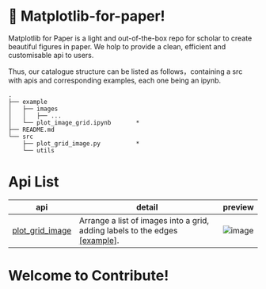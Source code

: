 # :seedling: Matplotlib-for-paper!

Matplotlib for Paper is a light and out-of-the-box repo for scholar to create beautiful figures in paper. We holp to provide a clean, efficient and customisable api to users.

Thus, our catalogue structure can be listed as follows，containing a src with apis and corresponding examples, each one being an ipynb.

```
.
├── example
│   ├── images
│   │   ├── ...
│   └── plot_image_grid.ipynb       *
├── README.md
└── src
    ├── plot_grid_image.py          *
    └── utils
```

# Api List

| api | detail | preview |
|-----|--------|---------|
|  [plot_grid_image](https://github.com/DelinQu/matplotlib-for-paper/blob/master/src/plot_grid_image.py)   |    Arrange a list of images into a grid, adding labels to the edges [[example]](https://github.com/DelinQu/matplotlib-for-paper/blob/master/example/plot_image_grid.ipynb).     |     ![image](https://user-images.githubusercontent.com/60593268/198169693-de9a2865-82bf-4bd5-b50e-a521842ccec4.png)|


# Welcome to Contribute!
